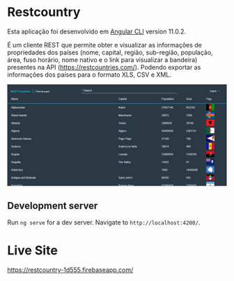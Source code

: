 # Restcountry

Esta aplicação foi desenvolvido em [Angular CLI](https://github.com/angular/angular-cli) version 11.0.2.

É um cliente REST que permite obter e visualizar as informações de propriedades dos países (nome, capital, 
região, sub-região, população, área, fuso horário, nome nativo e o link para visualizar a bandeira)
presentes na API (https://restcountries.com/). 
Podendo exportar as informações dos países para o formato XLS, CSV e XML.

<div align="center">
  <img alt="image" src="https://github.com/claivemonteza/restcountry/blob/main/RestCountries.png">
</div>

## Development server

Run `ng serve` for a dev server. 
Navigate to `http://localhost:4200/`.

# Live Site
https://restcountry-1d555.firebaseapp.com/




